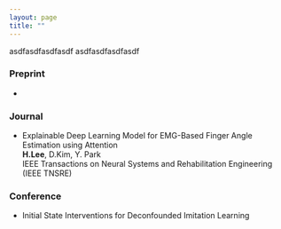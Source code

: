 ```yaml
---
layout: page
title: ""
---
```

asdfasdfasdfasdf
asdfasdfasdfasdf
### Preprint 
* 

### Journal 
* Explainable Deep Learning Model for EMG-Based Finger Angle Estimation using Attention  
__H.Lee__, D.Kim, Y. Park  
IEEE Transactions on Neural Systems and Rehabilitation Engineering (IEEE TNSRE) 


### Conference
* Initial State Interventions for Deconfounded Imitation Learning


